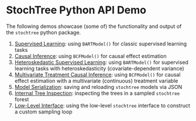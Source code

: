 # StochTree Python API Demo

The following demos showcase (some of) the functionality and output of the `stochtree` python package. 

1. [Supervised Learning](supervised_learning.ipynb): using `BARTModel()` for classic supervised learning tasks
2. [Causal Inference](causal_inference.ipynb): using `BCFModel()` for causal effect estimation
3. [Heteroskedastic Supervised Learning](heteroskedastic_supervised_learning.ipynb): using `BARTModel()` for supervised learning tasks with heteroskedasticity (covariate-dependent variance)
4. [Multivariate Treatment Causal Inference](multivariate_treatment_causal_inference.ipynb): using `BCFModel()` for causal effect estimation with a multivariate (continuous) treatment variable
5. [Model Serialization](serialization.ipynb): saving and reloading `stochtree` models via JSON
6. [Internal Tree Inspection](tree_inspection.ipynb): inspecting the trees in a sampled `stochtree` forest
7. [Low-Level Interface](prototype_interface.ipynb): using the low-level `stochtree` interface to construct a custom sampling loop
